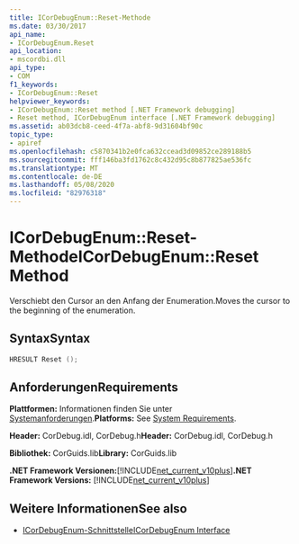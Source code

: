```yaml
---
title: ICorDebugEnum::Reset-Methode
ms.date: 03/30/2017
api_name:
- ICorDebugEnum.Reset
api_location:
- mscordbi.dll
api_type:
- COM
f1_keywords:
- ICorDebugEnum::Reset
helpviewer_keywords:
- ICorDebugEnum::Reset method [.NET Framework debugging]
- Reset method, ICorDebugEnum interface [.NET Framework debugging]
ms.assetid: ab03dcb8-ceed-4f7a-abf8-9d31604bf90c
topic_type:
- apiref
ms.openlocfilehash: c5870341b2e0fca632ccead3d09852ce289188b5
ms.sourcegitcommit: fff146ba3fd1762c8c432d95c8b877825ae536fc
ms.translationtype: MT
ms.contentlocale: de-DE
ms.lasthandoff: 05/08/2020
ms.locfileid: "82976318"
---
```

# <a name="icordebugenumreset-method"></a><span data-ttu-id="a6ff5-102">ICorDebugEnum::Reset-Methode</span><span class="sxs-lookup"><span data-stu-id="a6ff5-102">ICorDebugEnum::Reset Method</span></span>
<span data-ttu-id="a6ff5-103">Verschiebt den Cursor an den Anfang der Enumeration.</span><span class="sxs-lookup"><span data-stu-id="a6ff5-103">Moves the cursor to the beginning of the enumeration.</span></span>  
  
## <a name="syntax"></a><span data-ttu-id="a6ff5-104">Syntax</span><span class="sxs-lookup"><span data-stu-id="a6ff5-104">Syntax</span></span>  
  
```cpp  
HRESULT Reset ();  
```  
  
## <a name="requirements"></a><span data-ttu-id="a6ff5-105">Anforderungen</span><span class="sxs-lookup"><span data-stu-id="a6ff5-105">Requirements</span></span>  
 <span data-ttu-id="a6ff5-106">**Plattformen:** Informationen finden Sie unter [Systemanforderungen](../../get-started/system-requirements.md).</span><span class="sxs-lookup"><span data-stu-id="a6ff5-106">**Platforms:** See [System Requirements](../../get-started/system-requirements.md).</span></span>  
  
 <span data-ttu-id="a6ff5-107">**Header:** CorDebug.idl, CorDebug.h</span><span class="sxs-lookup"><span data-stu-id="a6ff5-107">**Header:** CorDebug.idl, CorDebug.h</span></span>  
  
 <span data-ttu-id="a6ff5-108">**Bibliothek:** CorGuids.lib</span><span class="sxs-lookup"><span data-stu-id="a6ff5-108">**Library:** CorGuids.lib</span></span>  
  
 <span data-ttu-id="a6ff5-109">**.NET Framework Versionen:**[!INCLUDE[net_current_v10plus](../../../../includes/net-current-v10plus-md.md)]</span><span class="sxs-lookup"><span data-stu-id="a6ff5-109">**.NET Framework Versions:** [!INCLUDE[net_current_v10plus](../../../../includes/net-current-v10plus-md.md)]</span></span>  
  
## <a name="see-also"></a><span data-ttu-id="a6ff5-110">Weitere Informationen</span><span class="sxs-lookup"><span data-stu-id="a6ff5-110">See also</span></span>

- [<span data-ttu-id="a6ff5-111">ICorDebugEnum-Schnittstelle</span><span class="sxs-lookup"><span data-stu-id="a6ff5-111">ICorDebugEnum Interface</span></span>](icordebugenum-interface1.md)
